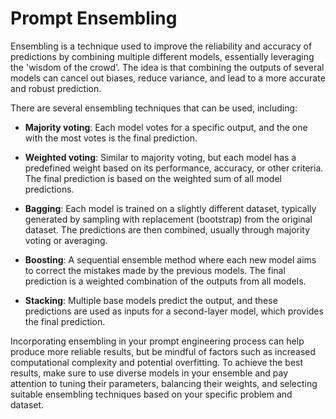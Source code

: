 # Prompt Ensembling

Ensembling is a technique used to improve the reliability and accuracy of predictions by combining multiple different models, essentially leveraging the 'wisdom of the crowd'. The idea is that combining the outputs of several models can cancel out biases, reduce variance, and lead to a more accurate and robust prediction.

There are several ensembling techniques that can be used, including:

- **Majority voting**: Each model votes for a specific output, and the one with the most votes is the final prediction.

- **Weighted voting**: Similar to majority voting, but each model has a predefined weight based on its performance, accuracy, or other criteria. The final prediction is based on the weighted sum of all model predictions.

- **Bagging**: Each model is trained on a slightly different dataset, typically generated by sampling with replacement (bootstrap) from the original dataset. The predictions are then combined, usually through majority voting or averaging.

- **Boosting**: A sequential ensemble method where each new model aims to correct the mistakes made by the previous models. The final prediction is a weighted combination of the outputs from all models.

- **Stacking**: Multiple base models predict the output, and these predictions are used as inputs for a second-layer model, which provides the final prediction.

Incorporating ensembling in your prompt engineering process can help produce more reliable results, but be mindful of factors such as increased computational complexity and potential overfitting. To achieve the best results, make sure to use diverse models in your ensemble and pay attention to tuning their parameters, balancing their weights, and selecting suitable ensembling techniques based on your specific problem and dataset.